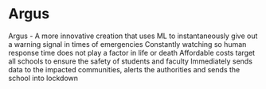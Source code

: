 # Argus
Argus - A more innovative creation that uses ML to instantaneously give out a warning signal in times of emergencies Constantly watching so human response time does not play a factor in life or death Affordable costs target all schools to ensure the safety of students and faculty Immediately sends data to the impacted communities, alerts the authorities and sends the school into lockdown
